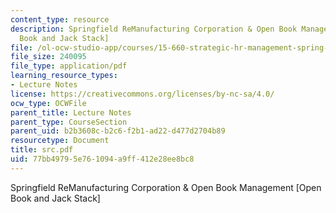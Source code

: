 ```yaml
---
content_type: resource
description: Springfield ReManufacturing Corporation & Open Book Management [Open
  Book and Jack Stack]
file: /ol-ocw-studio-app/courses/15-660-strategic-hr-management-spring-2003/77bb49795e761094a9ff412e28ee8bc8_src.pdf
file_size: 240095
file_type: application/pdf
learning_resource_types:
- Lecture Notes
license: https://creativecommons.org/licenses/by-nc-sa/4.0/
ocw_type: OCWFile
parent_title: Lecture Notes
parent_type: CourseSection
parent_uid: b2b3608c-b2c6-f2b1-ad22-d477d2704b89
resourcetype: Document
title: src.pdf
uid: 77bb4979-5e76-1094-a9ff-412e28ee8bc8
---
```

Springfield ReManufacturing Corporation & Open Book Management [Open Book and Jack Stack]